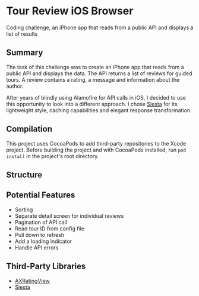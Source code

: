 # Tour Review iOS Browser #
Coding challenge, an iPhone app that reads from a public API and displays a list of results

## Summary ##
The task of this challenge was to create an iPhone app that reads from a public API and displays the data. The API returns a list of reviews for guided tours. A review contains a rating, a message and information about the author.

After years of blindly using Alamofire for API calls in iOS, I decided to use this opportunity to look into a different approach. I chose <a href="https://github.com/bustoutsolutions/siesta" target="_blank">Siesta</a> for its lightweight style, caching capabilities and elegant response transformation.

## Compilation ##
This project uses CocoaPods to add third-party repositories to the Xcode project. Before building the project and with CocoaPods installed, run `pod install` in the project's root directory.

## Structure ##

## Potential Features ##
* Sorting
* Separate detail screen for individual reviews
* Pagination of API call
* Read tour ID from config file
* Pull down to refresh
* Add a loading indicator
* Handle API errors

## Third-Party Libraries ##
* <a href="https://github.com/akiroom/AXRatingView" target="_blank">AXRatingView</a>
* <a href="https://github.com/bustoutsolutions/siesta" target="_blank">Siesta</a>
